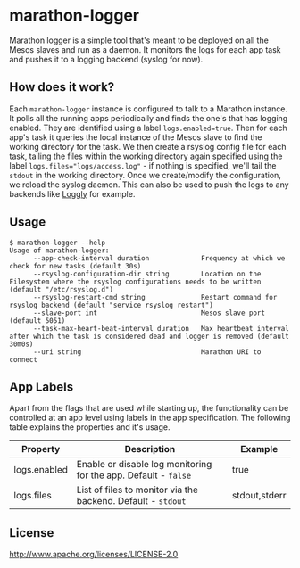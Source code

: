 # marathon-logger

Marathon logger is a simple tool that's meant to be deployed on all the Mesos slaves and run as a daemon. It monitors the logs for each app task and pushes it to a logging backend (syslog for now).

## How does it work?
Each `marathon-logger` instance is configured to talk to a Marathon instance. It polls all the running apps periodically and finds the one's that has logging enabled. They are identified using a label `logs.enabled=true`. Then for each app's task it queries the local instance of the Mesos slave to find the working directory for the task. We then create a rsyslog config file for each task, tailing the files within the working directory again specified using the label `logs.files="logs/access.log"` - if nothing is specified, we'll tail the `stdout` in the working directory. Once we create/modify the configuration, we reload the syslog daemon. This can also be used to push the logs to any backends like [Loggly](http://loggly.com) for example.

## Usage
```
$ marathon-logger --help
Usage of marathon-logger:
      --app-check-interval duration             Frequency at which we check for new tasks (default 30s)
      --rsyslog-configuration-dir string        Location on the Filesystem where the rsyslog configurations needs to be written (default "/etc/rsyslog.d")
      --rsyslog-restart-cmd string              Restart command for rsyslog backend (default "service rsyslog restart")
      --slave-port int                          Mesos slave port (default 5051)
      --task-max-heart-beat-interval duration   Max heartbeat interval after which the task is considered dead and logger is removed (default 30m0s)
      --uri string                              Marathon URI to connect
```

## App Labels
Apart from the flags that are used while starting up, the functionality can be controlled at an app level using labels in the app specification. The following table explains the properties and it's usage.

| Property | Description | Example |
| --- | --- | --- |
| logs.enabled | Enable or disable log monitoring for the app. Default - `false` | true |
| logs.files | List of files to monitor via the backend. Default - `stdout` | stdout,stderr |

## License
http://www.apache.org/licenses/LICENSE-2.0
